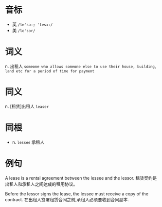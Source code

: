 # 音标

- 英 `/le'sɔː; 'lesɔː/`
- 美 `/lɛ'sɔr/`

# 词义

n. 出租人
`someone who allows someone else to use their house, building, land etc for a period of time for payment`

# 同义

n. [租赁]出租人
`leaser`

# 同根

- n. `lessee` 承租人

# 例句

A lease is a rental agreement between the lessee and the lessor.
租赁契约是出租人和承租人之间达成的租用协议。

Before the lessor signs the lease, the lessee must receive a copy of the contract.
在出租人签署租赁合同之前,承租人必须要收到合同副本.


